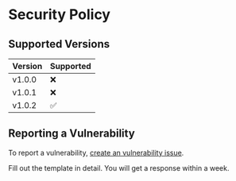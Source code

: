 # Security Policy

## Supported Versions

| Version | Supported          |
| ------- | ------------------ |
| v1.0.0  |  :x:               |
| v1.0.1  |  :x:               |
| v1.0.2  | :white_check_mark: |


## Reporting a Vulnerability

To report a vulnerability, [create an vulnerability issue](https://github.com/BuzzDevDev/CircleBounds/issues/new?assignees=&labels=Vulnerability&template=vulnerability.md&title=Vulnerability).

Fill out the template in detail. You will get a response within a week.
